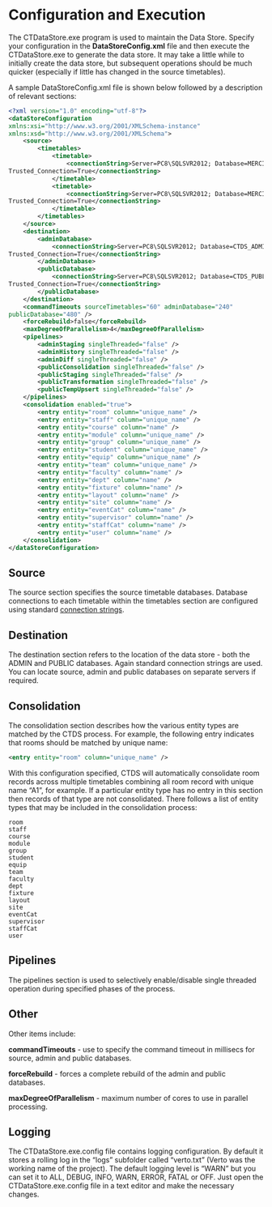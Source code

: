 # Configuration and Execution

The CTDataStore.exe program is used to maintain the Data Store. Specify your configuration in the **DataStoreConfig.xml** file and then execute the CTDataStore.exe to generate the data store. It may
take a little while to initially create the data store, but subsequent operations should be much quicker
(especially if little has changed in the source timetables).

A sample DataStoreConfig.xml file is shown below followed by a description of relevant sections:

``` xml
<?xml version="1.0" encoding="utf-8"?>
<dataStoreConfiguration
xmlns:xsi="http://www.w3.org/2001/XMLSchema-instance"
xmlns:xsd="http://www.w3.org/2001/XMLSchema">
    <source>
        <timetables>
            <timetable>
                <connectionString>Server=PC8\SQLSVR2012; Database=MERCIA_2014_15;
Trusted_Connection=True</connectionString>
            </timetable>
            <timetable>
                <connectionString>Server=PC8\SQLSVR2012; Database=MERCIA_2015_16;
Trusted_Connection=True</connectionString>
            </timetable>
        </timetables>
    </source>
    <destination>
        <adminDatabase>
            <connectionString>Server=PC8\SQLSVR2012; Database=CTDS_ADMIN;
Trusted_Connection=True</connectionString>
        </adminDatabase>
        <publicDatabase>
            <connectionString>Server=PC8\SQLSVR2012; Database=CTDS_PUBLIC;
Trusted_Connection=True</connectionString>
        </publicDatabase>
    </destination>
    <commandTimeouts sourceTimetables="60" adminDatabase="240"
publicDatabase="480" />
    <forceRebuild>false</forceRebuild>
    <maxDegreeOfParallelism>4</maxDegreeOfParallelism>
    <pipelines>
        <adminStaging singleThreaded="false" />
        <adminHistory singleThreaded="false" />
        <adminDiff singleThreaded="false" />
        <publicConsolidation singleThreaded="false" />
        <publicStaging singleThreaded="false" />
        <publicTransformation singleThreaded="false" />
        <publicTempUpsert singleThreaded="false" />
    </pipelines>
    <consolidation enabled="true">
        <entry entity="room" column="unique_name" />
        <entry entity="staff" column="unique_name" />
        <entry entity="course" column="name" />
        <entry entity="module" column="unique_name" />
        <entry entity="group" column="unique_name" />
        <entry entity="student" column="unique_name" />
        <entry entity="equip" column="unique_name" />
        <entry entity="team" column="unique_name" />
        <entry entity="faculty" column="name" />
        <entry entity="dept" column="name" />
        <entry entity="fixture" column="name" />
        <entry entity="layout" column="name" />
        <entry entity="site" column="name" />
        <entry entity="eventCat" column="name" />
        <entry entity="supervisor" column="name" />
        <entry entity="staffCat" column="name" />
        <entry entity="user" column="name" />
    </consolidation>
</dataStoreConfiguration>
```

## Source
The source section specifies the source timetable databases. Database connections to each timetable within the timetables section are configured using standard [connection strings](https://www.connectionstrings.com/sql-server/).

## Destination

The destination section refers to the location of the data store - both the ADMIN and PUBLIC databases. Again standard connection strings are used. You can locate source, admin and public databases on separate servers if required.

## Consolidation

The consolidation section describes how the various entity types are matched by the CTDS process. For example, the following entry indicates that rooms should be matched by unique name:

``` xml
<entry entity="room" column="unique_name" />
```

With this configuration specified, CTDS will automatically consolidate room records across multiple 
timetables combining all room record with unique name “A1”, for example. If a particular entity type
has no entry in this section then records of that type are not consolidated. There follows a list of
entity types that may be included in the consolidation process:

    room
    staff
    course
    module
    group
    student
    equip
    team
    faculty
    dept
    fixture
    layout
    site
    eventCat
    supervisor
    staffCat
    user

## Pipelines

The pipelines section is used to selectively enable/disable single threaded operation during specified
phases of the process.

## Other
Other items include:

**commandTimeouts** - use to specify the command timeout in millisecs for source, admin and public databases.

**forceRebuild** - forces a complete rebuild of the admin and public databases.

**maxDegreeOfParallelism** - maximum number of cores to use in parallel processing.

## Logging

The CTDataStore.exe.config file contains logging configuration. By default it stores a rolling log in the
“logs” subfolder called “verto.txt” (Verto was the working name of the project). The default logging
level is “WARN” but you can set it to ALL, DEBUG, INFO, WARN, ERROR, FATAL or OFF. Just open the
CTDataStore.exe.config file in a text editor and make the necessary changes.

